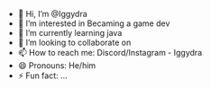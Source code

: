 - 👋 Hi, I’m @Iggydra
- 👀 I’m interested in Becaming a game dev
- 🌱 I’m currently learning java
- 💞️ I’m looking to collaborate on 
- 📫 How to reach me: Discord/Instagram - Iggydra
- 😄 Pronouns: He/him
- ⚡ Fun fact: ...

<!---
Iggydra/Iggydra is a ✨ special ✨ repository because its `README.md` (this file) appears on your GitHub profile.
You can click the Preview link to take a look at your changes.
--->
